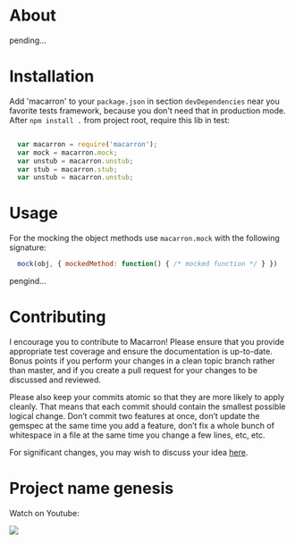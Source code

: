 # About

pending...

# Installation

Add 'macarron' to your `package.json` in section `devDependencies` near you favorite tests framework, because you don't need that in production mode.
After `npm install .` from project root, require this lib in test:

``` javascript

  var macarron = require('macarron');
  var mock = macarron.mock;
  var unstub = macarron.unstub;
  var stub = macarron.stub;
  var unstub = macarron.unstub;

```

# Usage

For the mocking the object methods use `macarron.mock` with the
following signature:

``` javascript
  mock(obj, { mockedMethod: function() { /* mocked function */ } })
```

pengind...

# Contributing

I encourage you to contribute to Macarron!
Please ensure that you provide appropriate test coverage and ensure the documentation is up-to-date. Bonus points if you perform your changes in a clean topic branch rather than master, and if you create a pull request for your changes to be discussed and reviewed.

Please also keep your commits atomic so that they are more likely to apply cleanly. That means that each commit should contain the smallest possible logical change. Don’t commit two features at once, don’t update the gemspec at the same time you add a feature, don’t fix a whole bunch of whitespace in a file at the same time you change a few lines, etc, etc.

For significant changes, you may wish to discuss your idea [here](https://github.com/aratak/macarron/issues).

# Project name genesis

Watch on Youtube:

[![](http://i1.ytimg.com/vi/Xs46Zq6I7-E/default.jpg)](http://www.youtube.com/watch?v=l12Csc_lW0Q)
